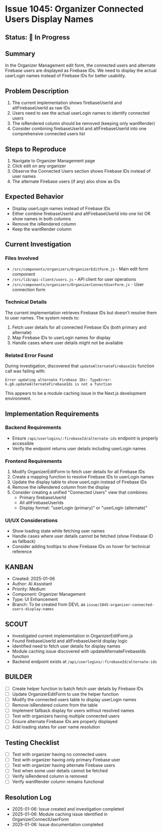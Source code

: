 # Issue 1045: Organizer Connected Users Display Names

## Status: 🚧 In Progress

## Summary
In the Organizer Management edit form, the connected users and alternate Firebase users are displayed as Firebase IDs. We need to display the actual userLogin names instead of Firebase IDs for better usability.

## Problem Description
1. The current implementation shows firebaseUserId and altFirebaseUserId as raw IDs
2. Users need to see the actual userLogin names to identify connected users
3. The isRendered column should be removed (keeping only wantRender)
4. Consider combining firebaseUserId and altFirebaseUserId into one comprehensive connected users list

## Steps to Reproduce
1. Navigate to Organizer Management page
2. Click edit on any organizer
3. Observe the Connected Users section shows Firebase IDs instead of user names
4. The alternate Firebase users (if any) also show as IDs

## Expected Behavior
- Display userLogin names instead of Firebase IDs
- Either combine firebaseUserId and altFirebaseUserId into one list OR show names in both columns
- Remove the isRendered column
- Keep the wantRender column

## Current Investigation

### Files Involved
- `/src/components/organizers/OrganizerEditForm.js` - Main edit form component
- `/src/lib/api-client/users.js` - API client for user operations
- `/src/components/organizers/OrganizerConnectUserForm.js` - User connection form

### Technical Details
The current implementation retrieves Firebase IDs but doesn't resolve them to user names. The system needs to:
1. Fetch user details for all connected Firebase IDs (both primary and alternate)
2. Map Firebase IDs to userLogin names for display
3. Handle cases where user details might not be available

### Related Error Found
During investigation, discovered that `updateAlternateFirebaseIds` function call was failing with:
```
Error updating alternate Firebase IDs: TypeError: k.g8.updateAlternateFirebaseIds is not a function
```
This appears to be a module caching issue in the Next.js development environment.

## Implementation Requirements

### Backend Requirements
- Ensure `/api/userlogins/:firebaseId/alternate-ids` endpoint is properly accessible
- Verify the endpoint returns user details including userLogin names

### Frontend Requirements
1. Modify OrganizerEditForm to fetch user details for all Firebase IDs
2. Create a mapping function to resolve Firebase IDs to userLogin names
3. Update the display table to show userLogin instead of Firebase IDs
4. Remove the isRendered column from the display
5. Consider creating a unified "Connected Users" view that combines:
   - Primary firebaseUserId
   - All altFirebaseUserIds
   - Display format: "userLogin (primary)" or "userLogin (alternate)"

### UI/UX Considerations
- Show loading state while fetching user names
- Handle cases where user details cannot be fetched (show Firebase ID as fallback)
- Consider adding tooltips to show Firebase IDs on hover for technical reference

## KANBAN
- Created: 2025-01-06
- Author: AI Assistant
- Priority: Medium
- Component: Organizer Management
- Type: UI Enhancement
- Branch: To be created from DEVL as `issue/1045-organizer-connected-users-display-names`

## SCOUT
- Investigated current implementation in OrganizerEditForm.js
- Found firebaseUserId and altFirebaseUserId display logic
- Identified need to fetch user details for display names
- Module caching issue discovered with updateAlternateFirebaseIds function
- Backend endpoint exists at `/api/userlogins/:firebaseId/alternate-ids`

## BUILDER
- [ ] Create helper function to batch fetch user details by Firebase IDs
- [ ] Update OrganizerEditForm to use the helper function
- [ ] Modify the connected users table to display userLogin names
- [ ] Remove isRendered column from the table
- [ ] Implement fallback display for users without resolved names
- [ ] Test with organizers having multiple connected users
- [ ] Ensure alternate Firebase IDs are properly displayed
- [ ] Add loading states for user name resolution

## Testing Checklist
- [ ] Test with organizer having no connected users
- [ ] Test with organizer having only primary Firebase user
- [ ] Test with organizer having alternate Firebase users
- [ ] Test when some user details cannot be fetched
- [ ] Verify isRendered column is removed
- [ ] Verify wantRender column remains functional

## Resolution Log
- 2025-01-06: Issue created and investigation completed
- 2025-01-06: Module caching issue identified in OrganizerConnectUserForm
- 2025-01-06: Issue documentation completed